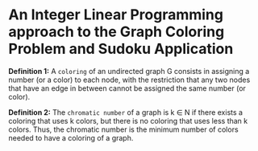 # An Integer Linear Programming approach to the Graph Coloring Problem and Sudoku Application

__Definition 1:__ A `coloring` of an undirected graph G consists in assigning a number (or a color) to each node, with the restriction that any two nodes that have an edge in between cannot be assigned the same number (or color).

__Definition 2:__ The `chromatic number` of a graph is k ∈ N if there exists a coloring that uses k colors, but there is no coloring that uses less than k colors. Thus, the chromatic number is the minimum number of colors needed to have a coloring of a graph.
